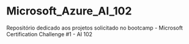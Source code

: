 # Microsoft_Azure_AI_102
Repositório dedicado aos projetos solicitado no bootcamp - Microsoft Certification Challenge #1 - AI 102
